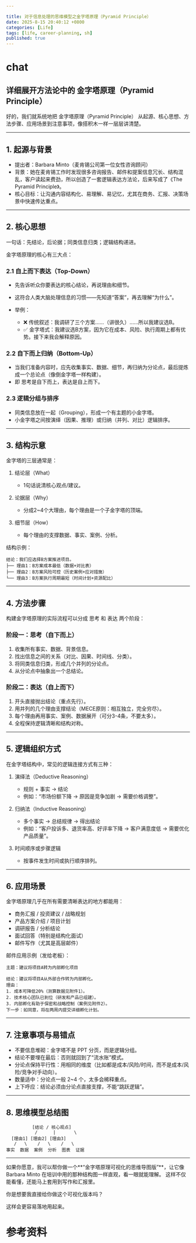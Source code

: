 ```yaml
---

title: 对于信息处理的思维模型之金字塔原理（Pyramid Principle）
date: 2025-8-15 20:40:12 +0800
categories: [Life]
tags: [life, career-planning, sh]
published: true
---
```


# chat

## 详细展开方法论中的 金字塔原理（Pyramid Principle）

好的，我们就系统地把 金字塔原理（Pyramid Principle） 从起源、核心思想、方法步骤、应用场景到注意事项，像搭积木一样一层层讲清楚。

---

## 1. 起源与背景

* 提出者：Barbara Minto（麦肯锡公司第一位女性咨询顾问）
* 背景：她在麦肯锡工作时发现很多咨询报告、邮件和提案信息冗长、结构混乱，客户读起来费劲，所以创造了一套逻辑表达方法论，后来写成了《The Pyramid Principle》。
* 核心目标：让沟通内容结构化、易理解、易记忆，尤其在商务、汇报、决策场景中快速传达重点。

---

## 2. 核心思想

一句话：先结论，后论据；同类信息归类；逻辑结构递进。

金字塔原理的核心有三大点：

### 2.1 自上而下表达（Top-Down）

* 先告诉听众你要表达的核心结论，再说理由和细节。
* 这符合人类大脑处理信息的习惯——先知道“答案”，再去理解“为什么”。
* 举例：

  * ❌ 传统叙述：我调研了三个方案……（讲很久）……所以我建议选B。
  * ✅ 金字塔式：我建议选B方案，因为它在成本、风险、执行周期上都有优势。接下来我会解释原因。

### 2.2 自下而上归纳（Bottom-Up）

* 当我们准备内容时，应先收集事实、数据、细节，再归纳为分论点，最后提炼成一个总论点（像倒金字塔一样构建）。
* 即 思考是自下而上，表达是自上而下。

### 2.3 逻辑分组与排序

* 同类信息放在一起（Grouping），形成一个有主题的小金字塔。
* 小金字塔之间按演绎（因果、推理）或归纳（并列、对比）逻辑排序。

---

## 3. 结构示意

金字塔的三层通常是：

1. 结论层（What）

   * 1句话说清核心观点/建议。
2. 论据层（Why）

   * 分成2\~4个大理由，每个理由是一个子金字塔的顶端。
3. 细节层（How）

   * 每个理由的支撑数据、事实、案例、分析。

结构示例：

```
结论：我们应选择B方案推进项目。
├── 理由1：B方案成本最低（数据+对比表）
├── 理由2：B方案风险可控（历史案例+应对措施）
└── 理由3：B方案执行周期最短（时间计划+资源配比）
```

---

## 4. 方法步骤

构建金字塔原理的实际流程可以分成 思考 和 表达 两个阶段：

### 阶段一：思考（自下而上）

1. 收集所有事实、数据、背景信息。
2. 找出信息之间的关系（对比、因果、时间线、分类）。
3. 将同类信息归类，形成几个并列的分论点。
4. 从分论点中抽象出一个总结论。

### 阶段二：表达（自上而下）

1. 开头直接抛出结论（重点先行）。
2. 用并列的几个理由支撑结论（MECE原则：相互独立，完全穷尽）。
3. 每个理由再用事实、案例、数据展开（可分3-4条，不要太多）。
4. 全程保持逻辑清晰和结构对称。

---

## 5. 逻辑组织方式

在金字塔结构中，常见的逻辑连接方式有三种：

1. 演绎法（Deductive Reasoning）

   * 规则 + 事实 → 结论
   * 例如：“市场份额下降 → 原因是竞争加剧 → 需要价格调整”。

2. 归纳法（Inductive Reasoning）

   * 多个事实 → 总结规律 → 得出结论
   * 例如：“客户投诉多、退货率高、好评率下降 → 客户满意度低 → 需要优化产品质量”。

3. 时间顺序或步骤逻辑

   * 按事件发生时间或执行顺序排列。

---

## 6. 应用场景

金字塔原理几乎在所有需要清晰表达的地方都能用：

* 商务汇报 / 投资建议 / 战略规划
* 产品方案介绍 / 项目计划
* 调研报告 / 分析结论
* 面试回答（特别是结构化面试）
* 邮件写作（尤其是高层邮件）

邮件应用示例（发给老板）：

```
主题：建议将项目A转为内部孵化项目

结论：建议将项目A从外部合作转为内部孵化。
理由：
1. 成本可降低20%（测算数据见附件1）。
2. 技术核心团队已到位（研发和产品已组建）。
3. 内部孵化有助于保密和战略控制（案例见附件2）。
下一步：如同意，将在两周内提交详细孵化计划。
```

---

## 7. 注意事项与易错点

* 不要信息堆砌：金字塔不是 PPT 分页，而是逻辑分组。
* 结论不要埋在最后：否则就回到了“流水账”模式。
* 分论点保持平行性：用相同的维度（比如都是成本/风险/时间，而不是成本/风险/竞争对手动向）。
* 数量适中：分论点一般 2\~4 个，太多会稀释重点。
* 上下呼应：结论必须由分论点直接支撑，不能“跳跃逻辑”。

---

## 8. 思维模型总结图

```
          [结论 / 核心观点]
           /      |       \
  [理由1] [理由2] [理由3]
   /   \    /   \    /   \
事实  数据  案例  分析  图表  证据
```

---

如果你愿意，我可以帮你做一个\*\*“金字塔原理可视化的思维导图版”\*\*，让它像 Barbara Minto 在培训中用的那种结构图一样直观，看一眼就能理解。
这样不仅能看懂，还能马上套用到写作和汇报里。

你是想要我直接给你做这个可视化版本吗？

这样会更容易落地用起来。


# 参考资料

